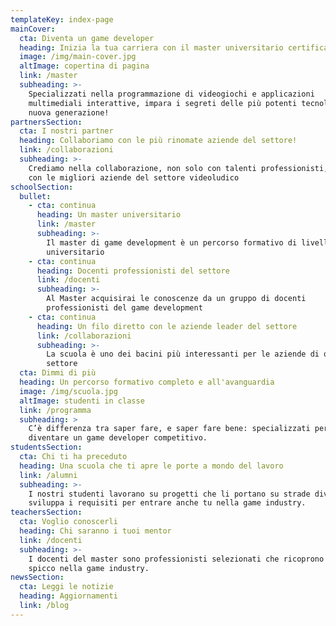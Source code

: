 ```yaml
---
templateKey: index-page
mainCover:
  cta: Diventa un game developer
  heading: Inizia la tua carriera con il master universitario certificato in game development
  image: /img/main-cover.jpg
  altImage: copertina di pagina
  link: /master
  subheading: >-
    Specializzati nella programmazione di videogiochi e applicazioni
    multimediali interattive, impara i segreti delle più potenti tecnologie di
    nuova generazione!
partnersSection:
  cta: I nostri partner
  heading: Collaboriamo con le più rinomate aziende del settore!
  link: /collaborazioni
  subheading: >-
    Crediamo nella collaborazione, non solo con talenti professionisti, ma anche
    con le migliori aziende del settore videoludico
schoolSection:
  bullet:
    - cta: continua
      heading: Un master universitario
      link: /master
      subheading: >-
        Il master di game development è un percorso formativo di livello
        universitario
    - cta: continua
      heading: Docenti professionisti del settore
      link: /docenti
      subheading: >-
        Al Master acquisirai le conoscenze da un gruppo di docenti
        professionisti del game development
    - cta: continua
      heading: Un filo diretto con le aziende leader del settore
      link: /collaborazioni
      subheading: >-
        La scuola è uno dei bacini più interessanti per le aziende di questo
        settore
  cta: Dimmi di più
  heading: Un percorso formativo completo e all'avanguardia
  image: /img/scuola.jpg
  altImage: studenti in classe
  link: /programma
  subheading: >
    C’è differenza tra saper fare, e saper fare bene: specializzati per
    diventare un game developer competitivo.
studentsSection:
  cta: Chi ti ha preceduto
  heading: Una scuola che ti apre le porte a mondo del lavoro
  link: /alumni
  subheading: >-
    I nostri studenti lavorano su progetti che li portano su strade diverse,
    sviluppa i requisiti per entrare anche tu nella game industry.
teachersSection:
  cta: Voglio conoscerli
  heading: Chi saranno i tuoi mentor
  link: /docenti
  subheading: >-
    I docenti del master sono professionisti selezionati che ricoprono ruoli di
    spicco nella game industry.
newsSection:
  cta: Leggi le notizie
  heading: Aggiornamenti
  link: /blog
---
```


